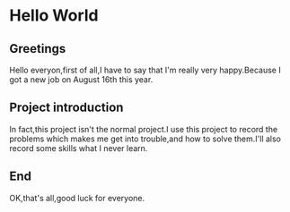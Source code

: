# Hello  World

## Greetings

Hello everyon,first of all,I have to say that I'm really very happy.Because I got a new job on August 16th this year.

## Project   introduction

In fact,this project isn't the normal project.I use this project to record the problems which makes me get into trouble,and how to solve them.I'll also record some skills what I never learn.

## End

OK,that's all,good luck for everyone.